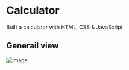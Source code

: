 # Calculator
Built a calculator with HTML, CSS &amp; JavaScript


## Generail view
![image](https://user-images.githubusercontent.com/97334281/214670256-13ac4a31-f288-4a40-9706-922534a9d385.png)
